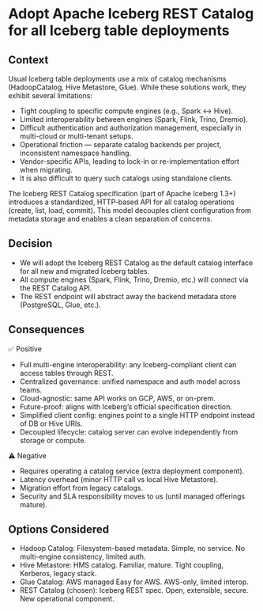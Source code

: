 # Adopt Apache Iceberg REST Catalog for all Iceberg table deployments

## Context

Usual Iceberg table deployments use a mix of catalog mechanisms (HadoopCatalog, Hive Metastore, Glue). While these solutions work, they exhibit several limitations:
- Tight coupling to specific compute engines (e.g., Spark ↔ Hive).
- Limited interoperability between engines (Spark, Flink, Trino, Dremio).
- Difficult authentication and authorization management, especially in multi-cloud or multi-tenant setups.
- Operational friction — separate catalog backends per project, inconsistent namespace handling.
- Vendor-specific APIs, leading to lock-in or re-implementation effort when migrating.
- It is also difficult to query such catalogs using standalone clients.

The Iceberg REST Catalog specification (part of Apache Iceberg 1.3+) introduces a standardized, HTTP-based API for all catalog operations (create, list, load, commit). This model decouples client configuration from metadata storage and enables a clean separation of concerns.

## Decision

- We will adopt the Iceberg REST Catalog as the default catalog interface for all new and migrated Iceberg tables.
- All compute engines (Spark, Flink, Trino, Dremio, etc.) will connect via the REST Catalog API.
- The REST endpoint will abstract away the backend metadata store (PostgreSQL, Glue, etc.).

## Consequences

✅ Positive
- Full multi-engine interoperability: any Iceberg-compliant client can access tables through REST.
- Centralized governance: unified namespace and auth model across teams.
- Cloud-agnostic: same API works on GCP, AWS, or on-prem.
- Future-proof: aligns with Iceberg’s official specification direction.
- Simplified client config: engines point to a single HTTP endpoint instead of DB or Hive URIs.
- Decoupled lifecycle: catalog server can evolve independently from storage or compute.

⚠️ Negative
- Requires operating a catalog service (extra deployment component).
- Latency overhead (minor HTTP call vs local Hive Metastore).
- Migration effort from legacy catalogs.
- Security and SLA responsibility moves to us (until managed offerings mature).

## Options Considered
- Hadoop Catalog: Filesystem-based metadata. Simple, no service. No multi-engine consistency, limited auth.
- Hive Metastore: HMS catalog. Familiar, mature. Tight coupling, Kerberos, legacy stack.
- Glue Catalog: AWS managed	Easy for AWS. AWS-only, limited interop.
- REST Catalog (chosen): Iceberg REST spec. Open, extensible, secure. New operational component.